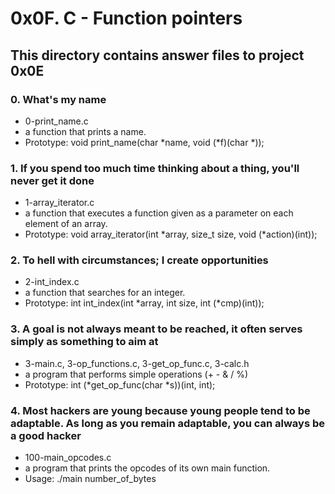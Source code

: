 # 0x0F. C - Function pointers
## This directory contains answer files to project 0x0E

### 0. What's my name
* 0-print_name.c
* a function that prints a name.
* Prototype: void print_name(char *name, void (*f)(char *));

### 1. If you spend too much time thinking about a thing, you'll never get it done
* 1-array_iterator.c
* a function that executes a function given as a parameter on each element of an array.
* Prototype: void array_iterator(int *array, size_t size, void (*action)(int));

### 2. To hell with circumstances; I create opportunities
* 2-int_index.c
* a function that searches for an integer.
* Prototype: int int_index(int *array, int size, int (*cmp)(int));

### 3. A goal is not always meant to be reached, it often serves simply as something to aim at
* 3-main.c, 3-op_functions.c, 3-get_op_func.c, 3-calc.h
* a program that performs simple operations (+ - & / %)
* Prototype: int (*get_op_func(char *s))(int, int);

### 4. Most hackers are young because young people tend to be adaptable. As long as you remain adaptable, you can always be a good hacker
* 100-main_opcodes.c
* a program that prints the opcodes of its own main function.
* Usage: ./main number_of_bytes
